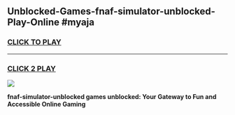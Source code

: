 
## Unblocked-Games-fnaf-simulator-unblocked-Play-Online #myaja
<h3>
<a href="https://news.freeplayer.one?title=fnaf-simulator-unblocked&ref=3">CLICK TO PLAY</a></h3>
<hr>

<h3>
<a href="https://news.freeplayer.one?title=fnaf-simulator-unblocked&ref=3">CLICK 2 PLAY</a>
  
</h3>

<a href="https://news.freeplayer.one?title=fnaf-simulator-unblocked&ref=3"><img src="https://clearcache.store/games.png"></a>


**fnaf-simulator-unblocked games unblocked: Your Gateway to Fun and Accessible Online Gaming**
